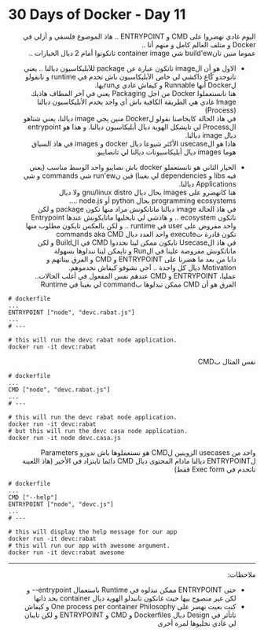 # 30 Days of Docker - Day 11

<div dir="rtl">
   اليوم غادي نهضروا على CMD و ENTRYPOINT .. هاذ الموضوع فلسفي و أزلي في Docker و متلف العالم كامل و منهم أنا ..<br>
   عموما منين تانbuild'ew شي container image تانكونوا أمام 2 ديال الخيارات ..
</div>

<div dir="rtl"><ul>
    <li>الاول هو أن الimage تاتكون عبارة عن package للآبليكاسيون ديالنا .. يعني تانوجدو كّاع ذاكشي لي خاص الآبليكاسيون باش تخدم في runtime و تانقولو لDocker أنها Runnable و كيفاش غادي يrunيها.<br>
    هنا تانستعملوا Docker من اجل Packaging يعني في آخر المطاف هاذيك Image غادي هي الطريقة الكافية باش أي واحد يخدم الأبليكاسيون ديالنا (Process)<br>
    في هاذ الحالة كايخاصنا نقولو لDocker منين يجي image ديالنا، يعني شناهو الProcess لي تايشكل الهوية ديال أبليكاسيون ديالنا. و هذا هو entrypoint ديال image ديالنا.<br>
    هاذا هو الusecase الأكثر شيوعا ديال docker و images في هاذ السياق هوما images ديال أبليكاسيونات ديالنا لي تانصايبو.
    </li>
</ul></div>

<div dir="rtl"><ul>
    <li>الخيار الثاني هو تانستعملو docker باش نصايبو واحد الوسط مناسب (يعني فيه libs و dependencies لي بغينا) فين نrun'ew شي commands و شي Applications ديالنا.<br>
    هنا كانهضرو على images بحال ديال gnu/linux distro ولا ديال programming ecosystems بحال python أو node.js ....<br>
    في هاذ الحالة image ديالنا ماتاتكونش مراد منها تكون package و لكن تاتكون ecosystem .. و هاذشي لي تايخليها ماتايكونش عندها Entrypoint واحد مفروض على user في runtime .. و لكن بالعكس تايكون مطلوب منها تكون قادرة تexecute واحد العدد ديال commands aka CMD <br>
    في هاذ الUsecase تايكون ممكن لينا نحددوا CMD في الBuild و لكن ماتاتكونش مفروضة علينا في الRun و تايمكن لينا نبدلوها بسهولة<br>
    دابا من بعد ما هضرنا على ENTRYPOINT و CMD و الفرق بيناتهم و Motivation ديال كل واحدة .. آجي نشوفو كيفاش نخدموهم.<br>
    عمليا، ENTRYPOINT و CMD عندهم نفس المفعول في أغلب الحالات.. الفرق هو أن CMD ممكن تبدلوها بcommand لي بغينا في Runtime
    </li>
</ul></div>

    # dockerfile
    ...
    ENTRYPOINT ["node", "devc.rabat.js"]
    ...
    # ---

    # this will run the devc rabat node application.
    docker run -it devc:rabat

<div dir="rtl">
    نفس المثال بCMD
</div>

    # dockerfile
    ...
    CMD ["node", "devc.rabat.js"]
    ...
    # ---

    # this will run the devc rabat node application.
    docker run -it devc:rabat 
    # but this will run the devc casa node application.
    docker run -it node devc.casa.js

<div dir="rtl">
    واحد من usecases الزوينين لCMD هو نستعملوها باش ندوزو Parameters لENTRYPOINT ديالنا مادام المحتوى ديال CMD دائما تايتزاد في الأخير (هاذ اللعيبة تاتخدم في Exec form فقط) 
</div>

    # dockerfile
    ...
    CMD ["--help"]
    ENTRYPOINT ["node", "devc.js"]
    ...
    # ---

    # this will display the help message for our app
    docker run -it devc:rabat
    # this will run our app with awesome argument.
    docker run -it devc:rabat awesome

---
<div dir="rtl">ملاحظات:
    <ul>
        <li>حتى ENTRYPOINT ممكن نبدلوه في Runtime باستعمال entrypoint-- و لكن غير منصوح بيها حيث غانكون تانبدلو الهوية ديال container بحد ذاتها</li>
        <li>كنت بغيت نهضر على One process per container Philosophy و كيفاش تاتأثر في Design ديال Dockerfiles و CMD و ENTRYPOINT و لكن تايبان لي غادي نخليوها لمرة أخرى</li>
    </ul>   
</div>